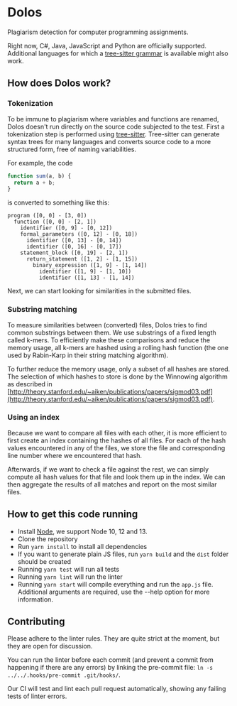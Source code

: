 # Dolos

Plagiarism detection for computer programming assignments.

Right now, C#, Java, JavaScript and Python are officially supported. Additional languages for which a [tree-sitter grammar](https://yarnpkg.com/en/packages?q=tree-sitter-) is available might also work.

## How does Dolos work?

### Tokenization

To be immune to plagiarism where variables and functions are renamed, Dolos doesn't run directly on the source code subjected to the test. First a tokenization step is performed using [tree-sitter](http://tree-sitter.github.io/tree-sitter/). Tree-sitter can generate syntax trees for many languages and converts source code to a more structured form, free of naming variabilities.

For example, the code

```javascript
function sum(a, b) {
  return a + b;
}
```

is converted to something like this:

```
program ([0, 0] - [3, 0])
  function ([0, 0] - [2, 1])
    identifier ([0, 9] - [0, 12])
    formal_parameters ([0, 12] - [0, 18])
      identifier ([0, 13] - [0, 14])
      identifier ([0, 16] - [0, 17])
    statement_block ([0, 19] - [2, 1])
      return_statement ([1, 2] - [1, 15])
        binary_expression ([1, 9] - [1, 14])
          identifier ([1, 9] - [1, 10])
          identifier ([1, 13] - [1, 14])
```

Next, we can start looking for similarities in the submitted files.

### Substring matching

To measure similarities between (converted) files, Dolos tries to find common substrings between them.
We use substrings of a fixed length called k-mers. To efficiently make these comparisons and reduce the memory usage, all k-mers are hashed using a rolling hash function (the one used by Rabin-Karp in their string matching algorithm).

To further reduce the memory usage, only a subset of all hashes are stored. The selection of which hashes to store is done by the Winnowing algorithm as described in [http://theory.stanford.edu/~aiken/publications/papers/sigmod03.pdf](http://theory.stanford.edu/~aiken/publications/papers/sigmod03.pdf).

### Using an index

Because we want to compare all files with each other, it is more efficient to first create an index containing the hashes of all files. For each of the hash values encountered in any of the files, we store the file and corresponding line number where we encountered that hash.

Afterwards, if we want to check a file against the rest, we can simply compute all hash values for that file and look them up in the index. We can then aggregate the results of all matches and report on the most similar files.

## How to get this code running

- Install [Node](https://nodejs.org/en/), we support Node 10, 12 and 13.
- Clone the repository
- Run `yarn install` to install all dependencies
- If you want to generate plain JS files, run `yarn build` and the `dist` folder should be created
- Running `yarn test` will run all tests
- Running `yarn lint` will run the linter
- Running `yarn start` will compile everything and run the `app.js` file. Additional arguments are required, use the --help option for more information.

## Contributing

Please adhere to the linter rules. They are quite strict at the moment, but
they are open for discussion.

You can run the linter before each commit (and prevent a commit from happening
if there are any errors) by linking the pre-commit file:
`ln -s ../../.hooks/pre-commit .git/hooks/`.

Our CI will test and lint each pull request automatically, showing any failing
tests of linter errors.
